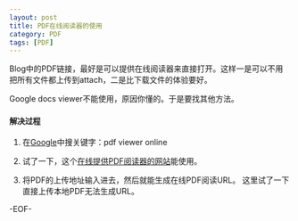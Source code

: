 ```yaml
---
layout: post
title: PDF在线阅读器的使用
category: PDF
tags: [PDF]
---
```


Blog中的PDF链接，最好是可以提供在线阅读器来直接打开。这样一是可以不用把所有文件都上传到attach，二是比下载文件的体验要好。

Google docs viewer不能使用，原因你懂的。于是要找其他方法。

#### 解决过程

1) 在[Google](https://wen.lu)中搜关键字：pdf viewer online

2) 试了一下，这个[在线提供PDF阅读器的网站](http://view.samurajdata.se/)能使用。

3) 将PDF的上传地址输入进去，然后就能生成在线PDF阅读URL。
这里试了一下直接上传本地PDF无法生成URL。


-EOF-
